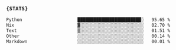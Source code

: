 ### `{STATS}` 
<!--START_SECTION:waka-->

```txt
Python                     ████████████████████████░   95.65 %
Nix                        ▓░░░░░░░░░░░░░░░░░░░░░░░░   02.70 %
Text                       ▒░░░░░░░░░░░░░░░░░░░░░░░░   01.51 %
Other                      ░░░░░░░░░░░░░░░░░░░░░░░░░   00.14 %
Markdown                   ░░░░░░░░░░░░░░░░░░░░░░░░░   00.01 %
```

<!--END_SECTION:waka-->
